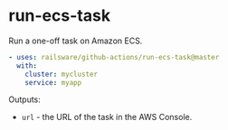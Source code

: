 # run-ecs-task

Run a one-off task on Amazon ECS.

```yml
- uses: railsware/github-actions/run-ecs-task@master
  with:
    cluster: mycluster
    service: myapp
```

Outputs:

- `url` - the URL of the task in the AWS Console.
